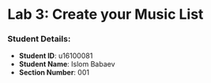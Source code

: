# Lab 3: Create your Music List

### Student Details:

- **Student ID**: u16100081
- **Student Name**: Islom Babaev
- **Section Number**: 001

